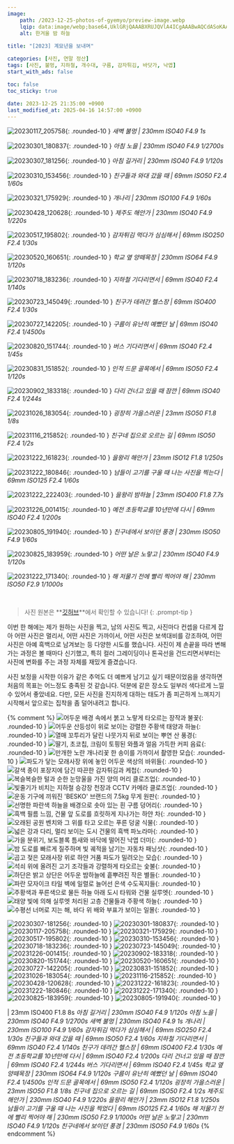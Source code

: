 ```yaml
---
image:
    path: /2023-12-25-photos-of-gyemyo/preview-image.webp
    lqip: data:image/webp;base64,UklGRjQAAABXRUJQVlA4ICgAAABwAQCdASoKAAUAAgA0JYwCdAFAAAD++vfd7pSFrqXz6iij8hsZxGAA
    alt: 한겨울 밤 하늘
    
title: "[2023] 계묘년을 보내며"

categories: [사진, 연말 정산]
tags: [사진, 불멍, 지하철, 개수대, 구름, 감자튀김, 바닷가, 낙엽]
start_with_ads: false

toc: false
toc_sticky: true
 
date: 2023-12-25 21:35:00 +0900
last_modified_at: 2025-04-16 14:57:00 +0900
---
```


![20230117_205758](/photo/20230117_205758.webp){: .rounded-10 }
*새벽 불멍 | 230mm ISO40 F4.9 1s*

![20230301_180837](/photo/20230301_180837.webp){: .rounded-10 }
*아침 노을 | 230mm ISO40 F4.9 1/2700s*

![20230307_181256](/photo/20230307_181256.webp){: .rounded-10 }
*아침 길거리 | 230mm ISO40 F4.9 1/120s*

![20230310_153456](/photo/20230310_153456.webp){: .rounded-10 }
*친구들과 와대 갔을 때 | 69mm ISO50 F2.4 1/60s*

![20230321_175929](/photo/20230321_175929.webp){: .rounded-10 }
*개나리 | 230mm ISO100 F4.9 1/60s*

![20230428_120628](/photo/20230428_120628.webp){: .rounded-10 }
*제주도 해안가 | 230mm ISO40 F4.9 1/220s*

![20230517_195802](/photo/20230517_195802.webp){: .rounded-10 }
*감자튀김 먹다가 심심해서 | 69mm ISO250 F2.4 1/30s*

![20230520_160651](/photo/20230520_160651.webp){: .rounded-10 }
*학교 옆 양떼목장 | 230mm ISO64 F4.9 1/120s*

![20230718_183236](/photo/20230718_183236.webp){: .rounded-10 }
*지하철 기다리면서 | 69mm ISO40 F2.4 1/140s*

![20230723_145049](/photo/20230723_145049.webp){: .rounded-10 }
*친구가 데려간 헬스장 | 69mm ISO400 F2.4 1/30s*

![20230727_142205](/photo/20230727_142205.webp){: .rounded-10 }
*구름이 유난히 예뻤던 날 | 69mm ISO40 F2.4 1/4500s*

![20230820_151744](/photo/20230820_151744.webp){: .rounded-10 }
*버스 기다리면서 | 69mm ISO40 F2.4 1/45s*

![20230831_151852](/photo/20230831_151852.webp){: .rounded-10 }
*인적 드문 골목에서 | 69mm ISO50 F2.4 1/120s*

![20230902_183318](/photo/20230902_183318.webp){: .rounded-10 }
*다리 건너고 있을 때 잠깐 | 69mm ISO40 F2.4 1/244s*

![20231026_183054](/photo/20231026_183054.webp){: .rounded-10 }
*굉장히 가을스러운 | 23mm ISO50 F1.8 1/8s*

![20231116_215852](/photo/20231116_215852.webp){: .rounded-10 }
*친구네 집으로 오르는 길 | 69mm ISO50 F2.4 1/2s*

![20231222_161823](/photo/20231222_161823.webp){: .rounded-10 }
*을왕리 해안가 | 23mm ISO12 F1.8 1/250s*

![20231222_180846](/photo/20231222_180846.webp){: .rounded-10 }
*남들이 고기를 구울 때 나는 사진을 찍는다 | 69mm ISO125 F2.4 1/60s*

![20231222_222403](/photo/20231222_222403.webp){: .rounded-10 }
*을왕리 밤하늘 | 23mm ISO400 F1.8 7.7s*

![20231226_001415](/photo/20231226_001415.webp){: .rounded-10 }
*예전 초등학교를 10년만에 다시 | 69mm ISO40 F2.4 1/200s*

![20230805_191940](/photo/20230805_191940.webp){: .rounded-10 }
*친구네에서 보이던 풍경 | 230mm ISO50 F4.9 1/60s*

![20230825_183959](/photo/20230825_183959.webp){: .rounded-10 }
*어떤 날은 노랗고 | 230mm ISO40 F4.9 1/120s*

![20231222_171340](/photo/20231222_171340.webp){: .rounded-10 }
*해 저물기 전에 빨리 찍어야 해 | 230mm ISO50 F2.9 1/1000s*

<br>

> 사진 원본은 **[깃허브](https://github.com/hyngng/hyngng.github.io.resources/tree/master/photo/2023)**에서 확인할 수 있습니다!
{: .prompt-tip }

이번 한 해에는 제가 원하는 사진을 찍고, 남의 사진도 찍고, 사진마다 컨셉을 다르게 잡아 어떤 사진은 멀리서, 어떤 사진은 가까이서, 어떤 사진은 보색대비를 강조하여, 어떤 사진은 아예 흑백으로 남겨보는 등 다양한 시도를 했습니다. 사진이 제 손끝을 따라 변해가는 과정은 볼 때마다 신기했고, 특히 컬러 그레이딩이나 톤곡선을 건드리면서부터는 사진에 변화를 주는 과정 자체를 재밌게 즐겼습니다.

사진 보정을 시작한 이유가 같은 추억도 더 예쁘게 남기고 싶기 때문이었음을 생각하면 처음의 목표는 어느정도 충족된 것 같습니다. 덕분에 같은 장소도 일부러 색다르게 느낄 수 있어서 좋았네요. 다만, 모든 사진을 진지하게 대하는 태도가 좀 피곤하게 느껴지기 시작해서 앞으로는 집착을 좀 덜어내려고 합니다.

{% comment %}
![어두운 배경 속에서 붉고 노랗게 타오르는 장작과 불꽃](/photo/20230117_205758.webp){: .rounded-10 }
![어두운 산등성이 위로 보이는 강렬한 주황색 태양과 하늘](/photo/20230301_180837.webp){: .rounded-10 }
![열매 꼬투리가 달린 나뭇가지 뒤로 보이는 뿌연 산 풍경](/photo/20230307_181256.webp){: .rounded-10 }
![딸기, 초코칩, 크림이 토핑된 와플과 얼음 가득한 커피 음료](/photo/20230310_153456.webp){: .rounded-10 }
![만개한 노란 개나리꽃 한 송이를 가까이서 촬영한 모습](/photo/20230321_175929.webp){: .rounded-10 }
![파도가 닿는 모래사장 위에 놓인 어두운 색상의 바위들](/photo/20230428_120628.webp){: .rounded-10 }
![갈색 종이 포장지에 담긴 따끈한 감자튀김과 케첩](/photo/20230517_195802.webp){: .rounded-10 }
![복슬복슬한 털과 순한 눈망울을 가진 양의 머리 클로즈업](/photo/20230520_160651.webp){: .rounded-10 }
![빛줄기가 비치는 지하철 승강장 천장과 CCTV 카메라 클로즈업](/photo/20230718_183236.webp){: .rounded-10 }
![운동 기구에 끼워진 'BESKO' 브랜드의 7.5kg 무게 원판](/photo/20230723_145049.webp){: .rounded-10 }
![선명한 파란색 하늘을 배경으로 솟아 있는 흰 구름 덩어리](/photo/20230727_142205.webp){: .rounded-10 }
![흑백 필름 느낌, 건물 앞 도로를 흐릿하게 지나가는 하얀 차](/photo/20230820_151744.webp){: .rounded-10 }
![오래된 공원 벤치와 그 위를 타고 오르는 푸른 덩굴 식물](/photo/20230831_151852.webp){: .rounded-10 }
![넓은 강과 다리, 멀리 보이는 도시 건물의 흑백 파노라마](/photo/20230902_183318.webp){: .rounded-10 }
![가을 분위기, 보도블록 틈새와 바닥에 떨어진 낙엽 더미](/photo/20231026_183054.webp){: .rounded-10 }
![밤 도로를 빠르게 질주하며 빛 궤적을 남기는 자동차 패닝샷](/photo/20231116_215852.webp){: .rounded-10 }
![곱고 젖은 모래사장 위로 하얀 거품 파도가 밀려오는 모습](/photo/20231222_161823.webp){: .rounded-10 }
![석쇠 위에 올려진 고기 조각들과 강렬하게 타오르는 숯불](/photo/20231222_180846.webp){: .rounded-10 }
![하단은 밝고 상단은 어두운 밤하늘에 흩뿌려진 작은 별들](/photo/20231222_222403.webp){: .rounded-10 }
![파란 모자이크 타일 벽에 일렬로 늘어선 은색 수도꼭지들](/photo/20231226_001415.webp){: .rounded-10 }
![주황색과 푸른색으로 물든 하늘 아래 도시 타워와 건물 실루엣](/photo/20230805_191940.webp){: .rounded-10 }
![태양 빛에 의해 실루엣 처리된 고층 건물들과 주황색 하늘](/photo/20230825_183959.webp){: .rounded-10 }
![수평선 너머로 지는 해, 바다 위 배와 부표가 보이는 일몰](/photo/20231222_171340.webp){: .rounded-10 }

![20230307-181256](/photo/20230307_181256.webp){: .rounded-10 }
![20230301-180837](/photo/20230301_180837.webp){: .rounded-10 }
![20230117-205758](/photo/20230117_205758.webp){: .rounded-10 }
![20230321-175929](/photo/20230321_175929.webp){: .rounded-10 }
![20230517-195802](/photo/20230517_195802.webp){: .rounded-10 }
![20230310-153456](/photo/20230310_153456.webp){: .rounded-10 }
![20230718-183236](/photo/20230718_183236.webp){: .rounded-10 }
![20230723-145049](/photo/20230723_145049.webp){: .rounded-10 }
![20231226-001415](/photo/20231226_001415.webp){: .rounded-10 }
![20230902-183318](/photo/20230902_183318.webp){: .rounded-10 }
![20230820-151744](/photo/20230820_151744.webp){: .rounded-10 }
![20230520-160651](/photo/20230520_160651.webp){: .rounded-10 }
![20230727-142205](/photo/20230727_142205.webp){: .rounded-10 }
![20230831-151852](/photo/20230831_151852.webp){: .rounded-10 }
![20231026-183054](/photo/20231026_183054.webp){: .rounded-10 }
![20231116-215852](/photo/20231116_215852.webp){: .rounded-10 }
![20230428-120628](/photo/20230428_120628.webp){: .rounded-10 }
![20231222-161823](/photo/20231222_161823.webp){: .rounded-10 }
![20231222-180846](/photo/20231222_180846.webp){: .rounded-10 }
![20231222-171340](/photo/20231222_171340.webp){: .rounded-10 }
![20230825-183959](/photo/20230825_183959.webp){: .rounded-10 }
![20230805-191940](/photo/20230805_191940.webp){: .rounded-10 }

 | 23mm ISO400 F1.8 8s
_아침 길거리 | 230mm ISO40 F4.9 1/120s_
_아침 노을 | 230mm ISO40 F4.9 1/2700s_
_새벽 불멍 | 230mm ISO40 F4.9 1s_
_개나리 | 230mm ISO100 F4.9 1/60s_
_감자튀김 먹다가 심심해서 | 69mm ISO250 F2.4 1/30s_
_친구들과 와대 갔을 때 | 69mm ISO50 F2.4 1/60s_
_지하철 기다리면서 | 69mm ISO40 F2.4 1/140s_
_친구가 데려간 헬스장 | 69mm ISO400 F2.4 1/30s_
_예전 초등학교를 10년만에 다시 | 69mm ISO40 F2.4 1/200s_
_다리 건너고 있을 때 잠깐 | 69mm ISO40 F2.4 1/244s_
_버스 기다리면서 | 69mm ISO40 F2.4 1/45s_
_학교 옆 양떼목장 | 230mm ISO64 F4.9 1/120s_
_구름이 유난히 예뻤던 날 | 69mm ISO40 F2.4 1/4500s_
_인적 드문 골목에서 | 69mm ISO50 F2.4 1/120s_
_굉장히 가을스러운 | 23mm ISO50 F1.8 1/8s_
_친구네 집으로 오르는 길 | 69mm ISO50 F2.4 1/2s_
_제주도 해안가 | 230mm ISO40 F4.9 1/220s_
_을왕리 해안가 | 23mm ISO12 F1.8 1/250s_
_남들이 고기를 구울 때 나는 사진을 찍었다 | 69mm ISO125 F2.4 1/60s_
_해 저물기 전에 빨리 찍어야 해 | 230mm ISO50 F2.9 1/1000s_
_어떤 날은 노랗고 | 230mm ISO40 F4.9 1/120s_
_친구네에서 보이던 풍경 | 230mm ISO50 F4.9 1/60s_
{% endcomment %}